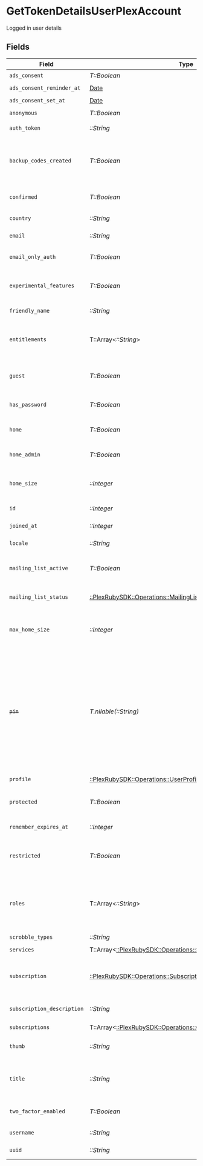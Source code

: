 # GetTokenDetailsUserPlexAccount

Logged in user details


## Fields

| Field                                                                                                                                                                 | Type                                                                                                                                                                  | Required                                                                                                                                                              | Description                                                                                                                                                           | Example                                                                                                                                                               |
| --------------------------------------------------------------------------------------------------------------------------------------------------------------------- | --------------------------------------------------------------------------------------------------------------------------------------------------------------------- | --------------------------------------------------------------------------------------------------------------------------------------------------------------------- | --------------------------------------------------------------------------------------------------------------------------------------------------------------------- | --------------------------------------------------------------------------------------------------------------------------------------------------------------------- |
| `ads_consent`                                                                                                                                                         | *T::Boolean*                                                                                                                                                          | :heavy_check_mark:                                                                                                                                                    | Unknown                                                                                                                                                               |                                                                                                                                                                       |
| `ads_consent_reminder_at`                                                                                                                                             | [Date](https://ruby-doc.org/stdlib-2.6.1/libdoc/date/rdoc/Date.html)                                                                                                  | :heavy_check_mark:                                                                                                                                                    | Unknown                                                                                                                                                               |                                                                                                                                                                       |
| `ads_consent_set_at`                                                                                                                                                  | [Date](https://ruby-doc.org/stdlib-2.6.1/libdoc/date/rdoc/Date.html)                                                                                                  | :heavy_check_mark:                                                                                                                                                    | Unknown                                                                                                                                                               |                                                                                                                                                                       |
| `anonymous`                                                                                                                                                           | *T::Boolean*                                                                                                                                                          | :heavy_check_mark:                                                                                                                                                    | Unknown                                                                                                                                                               |                                                                                                                                                                       |
| `auth_token`                                                                                                                                                          | *::String*                                                                                                                                                            | :heavy_check_mark:                                                                                                                                                    | The account token                                                                                                                                                     | CxoUzBTSV5hsxjTpFKaf                                                                                                                                                  |
| `backup_codes_created`                                                                                                                                                | *T::Boolean*                                                                                                                                                          | :heavy_check_mark:                                                                                                                                                    | If the two-factor authentication backup codes have been created                                                                                                       |                                                                                                                                                                       |
| `confirmed`                                                                                                                                                           | *T::Boolean*                                                                                                                                                          | :heavy_check_mark:                                                                                                                                                    | If the account has been confirmed                                                                                                                                     |                                                                                                                                                                       |
| `country`                                                                                                                                                             | *::String*                                                                                                                                                            | :heavy_check_mark:                                                                                                                                                    | The account country                                                                                                                                                   | US                                                                                                                                                                    |
| `email`                                                                                                                                                               | *::String*                                                                                                                                                            | :heavy_check_mark:                                                                                                                                                    | The account email address                                                                                                                                             | username@email.com                                                                                                                                                    |
| `email_only_auth`                                                                                                                                                     | *T::Boolean*                                                                                                                                                          | :heavy_check_mark:                                                                                                                                                    | If login with email only is enabled                                                                                                                                   |                                                                                                                                                                       |
| `experimental_features`                                                                                                                                               | *T::Boolean*                                                                                                                                                          | :heavy_check_mark:                                                                                                                                                    | If experimental features are enabled                                                                                                                                  |                                                                                                                                                                       |
| `friendly_name`                                                                                                                                                       | *::String*                                                                                                                                                            | :heavy_check_mark:                                                                                                                                                    | Your account full name                                                                                                                                                | friendlyUsername                                                                                                                                                      |
| `entitlements`                                                                                                                                                        | T::Array<*::String*>                                                                                                                                                  | :heavy_check_mark:                                                                                                                                                    | List of devices your allowed to use with this account                                                                                                                 |                                                                                                                                                                       |
| `guest`                                                                                                                                                               | *T::Boolean*                                                                                                                                                          | :heavy_check_mark:                                                                                                                                                    | If the account is a Plex Home guest user                                                                                                                              |                                                                                                                                                                       |
| `has_password`                                                                                                                                                        | *T::Boolean*                                                                                                                                                          | :heavy_check_mark:                                                                                                                                                    | If the account has a password                                                                                                                                         |                                                                                                                                                                       |
| `home`                                                                                                                                                                | *T::Boolean*                                                                                                                                                          | :heavy_check_mark:                                                                                                                                                    | If the account is a Plex Home user                                                                                                                                    |                                                                                                                                                                       |
| `home_admin`                                                                                                                                                          | *T::Boolean*                                                                                                                                                          | :heavy_check_mark:                                                                                                                                                    | If the account is the Plex Home admin                                                                                                                                 |                                                                                                                                                                       |
| `home_size`                                                                                                                                                           | *::Integer*                                                                                                                                                           | :heavy_check_mark:                                                                                                                                                    | The number of accounts in the Plex Home                                                                                                                               | 1                                                                                                                                                                     |
| `id`                                                                                                                                                                  | *::Integer*                                                                                                                                                           | :heavy_check_mark:                                                                                                                                                    | The Plex account ID                                                                                                                                                   | 13692262                                                                                                                                                              |
| `joined_at`                                                                                                                                                           | *::Integer*                                                                                                                                                           | :heavy_check_mark:                                                                                                                                                    | Unix epoch datetime                                                                                                                                                   | 1556281940                                                                                                                                                            |
| `locale`                                                                                                                                                              | *::String*                                                                                                                                                            | :heavy_check_mark:                                                                                                                                                    | The account locale                                                                                                                                                    |                                                                                                                                                                       |
| `mailing_list_active`                                                                                                                                                 | *T::Boolean*                                                                                                                                                          | :heavy_check_mark:                                                                                                                                                    | If you are subscribed to the Plex newsletter                                                                                                                          |                                                                                                                                                                       |
| `mailing_list_status`                                                                                                                                                 | [::PlexRubySDK::Operations::MailingListStatus](../../models/operations/mailingliststatus.md)                                                                          | :heavy_check_mark:                                                                                                                                                    | Your current mailing list status                                                                                                                                      |                                                                                                                                                                       |
| `max_home_size`                                                                                                                                                       | *::Integer*                                                                                                                                                           | :heavy_check_mark:                                                                                                                                                    | The maximum number of accounts allowed in the Plex Home                                                                                                               | 15                                                                                                                                                                    |
| ~~`pin`~~                                                                                                                                                             | *T.nilable(::String)*                                                                                                                                                 | :heavy_minus_sign:                                                                                                                                                    | : warning: ** DEPRECATED **: This will be removed in a future release, please migrate away from it as soon as possible.<br/><br/>[Might be removed] The hashed Plex Home PIN  |                                                                                                                                                                       |
| `profile`                                                                                                                                                             | [::PlexRubySDK::Operations::UserProfile](../../models/operations/userprofile.md)                                                                                      | :heavy_check_mark:                                                                                                                                                    | N/A                                                                                                                                                                   |                                                                                                                                                                       |
| `protected`                                                                                                                                                           | *T::Boolean*                                                                                                                                                          | :heavy_check_mark:                                                                                                                                                    | If the account has a Plex Home PIN enabled                                                                                                                            |                                                                                                                                                                       |
| `remember_expires_at`                                                                                                                                                 | *::Integer*                                                                                                                                                           | :heavy_check_mark:                                                                                                                                                    | Unix epoch datetime                                                                                                                                                   | 1556281940                                                                                                                                                            |
| `restricted`                                                                                                                                                          | *T::Boolean*                                                                                                                                                          | :heavy_check_mark:                                                                                                                                                    | If the account is a Plex Home managed user                                                                                                                            |                                                                                                                                                                       |
| `roles`                                                                                                                                                               | T::Array<*::String*>                                                                                                                                                  | :heavy_minus_sign:                                                                                                                                                    | [Might be removed] List of account roles. Plexpass membership listed here                                                                                             |                                                                                                                                                                       |
| `scrobble_types`                                                                                                                                                      | *::String*                                                                                                                                                            | :heavy_check_mark:                                                                                                                                                    | Unknown                                                                                                                                                               |                                                                                                                                                                       |
| `services`                                                                                                                                                            | T::Array<[::PlexRubySDK::Operations::Services](../../models/operations/services.md)>                                                                                  | :heavy_check_mark:                                                                                                                                                    | N/A                                                                                                                                                                   |                                                                                                                                                                       |
| `subscription`                                                                                                                                                        | [::PlexRubySDK::Operations::Subscription](../../models/operations/subscription.md)                                                                                    | :heavy_check_mark:                                                                                                                                                    | If the account’s Plex Pass subscription is active                                                                                                                     |                                                                                                                                                                       |
| `subscription_description`                                                                                                                                            | *::String*                                                                                                                                                            | :heavy_check_mark:                                                                                                                                                    | Description of the Plex Pass subscription                                                                                                                             |                                                                                                                                                                       |
| `subscriptions`                                                                                                                                                       | T::Array<[::PlexRubySDK::Operations::GetTokenDetailsSubscription](../../models/operations/gettokendetailssubscription.md)>                                            | :heavy_check_mark:                                                                                                                                                    | N/A                                                                                                                                                                   |                                                                                                                                                                       |
| `thumb`                                                                                                                                                               | *::String*                                                                                                                                                            | :heavy_check_mark:                                                                                                                                                    | URL of the account thumbnail                                                                                                                                          | https://plex.tv/users/a4f43c1ebfde43a5/avatar?c=8372075101                                                                                                            |
| `title`                                                                                                                                                               | *::String*                                                                                                                                                            | :heavy_check_mark:                                                                                                                                                    | The title of the account (username or friendly name)                                                                                                                  | UsernameTitle                                                                                                                                                         |
| `two_factor_enabled`                                                                                                                                                  | *T::Boolean*                                                                                                                                                          | :heavy_check_mark:                                                                                                                                                    | If two-factor authentication is enabled                                                                                                                               |                                                                                                                                                                       |
| `username`                                                                                                                                                            | *::String*                                                                                                                                                            | :heavy_check_mark:                                                                                                                                                    | The account username                                                                                                                                                  | Username                                                                                                                                                              |
| `uuid`                                                                                                                                                                | *::String*                                                                                                                                                            | :heavy_check_mark:                                                                                                                                                    | The account UUID                                                                                                                                                      | dae343c1f45beb4f                                                                                                                                                      |